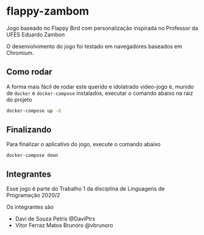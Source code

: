 # flappy-zambom

Jogo baseado no Flappy Bird com personalização inspirada no Professor da UFES Eduardo Zambon

O desenvolvimento do jogo foi testado em navegadores baseados em Chromium.

## Como rodar

A forma mais fácil de rodar este querido e idolatrado video-jogo é, munido de `docker` e `docker-compose` instalados, executar o comando abaixo na raiz do projeto

```bash
docker-compose up -d
```

## Finalizando

Para finalizar o aplicativo do jogo, execute o comando abaixo

```
docker-compose down
```

## Integrantes

Esse jogo é parte do Trabalho 1 da disciplina de Linguagens de Programação 2020/2

Os integrantes são

-   Davi de Souza Petris @DaviPtrs
-   Vitor Ferraz Matos Brunoro @vbrunoro